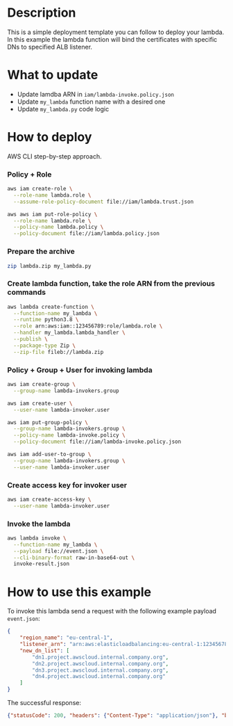 #  Description

This is a simple deployment template you can follow to deploy your lambda. In this example the lambda function will bind the certificates with specific DNs to specified ALB listener.

# What to update

- Update lamdba ARN in `iam/lambda-invoke.policy.json`
- Update `my_lambda` function name with a desired one
- Update `my_lambda.py` code logic

# How to deploy

AWS CLI step-by-step approach.

### Policy + Role

```bash
aws iam create-role \
  --role-name lambda.role \
  --assume-role-policy-document file://iam/lambda.trust.json

aws aws iam put-role-policy \
  --role-name lambda.role \
  --policy-name lambda.policy \
  --policy-document file://iam/lambda.policy.json
```

### Prepare the archive

```bash
zip lambda.zip my_lambda.py
```

### Create lambda function, take the role ARN from the previous commands

```bash
aws lambda create-function \
  --function-name my_lambda \
  --runtime python3.8 \
  --role arn:aws:iam::123456789:role/lambda.role \
  --handler my_lambda.lambda_handler \
  --publish \
  --package-type Zip \
  --zip-file fileb://lambda.zip
```

### Policy + Group + User for invoking lambda

```bash
aws iam create-group \
  --group-name lambda-invokers.group

aws iam create-user \
  --user-name lambda-invoker.user

aws iam put-group-policy \
  --group-name lambda-invokers.group \
  --policy-name lambda-invoke.policy \
  --policy-document file://iam/lambda-invoke.policy.json

aws iam add-user-to-group \
  --group-name lambda-invokers.group \
  --user-name lambda-invoker.user
```

### Create access key for invoker user

```bash
aws iam create-access-key \
  --user-name lambda-invoker.user
```

### Invoke the lambda

```bash
aws lambda invoke \
  --function-name my_lambda \
  --payload file://event.json \
  --cli-binary-format raw-in-base64-out \
  invoke-result.json
```

# How to use this example

To invoke this lambda send a request with the following example payload `event.json`:

```json
{
    "region_name": "eu-central-1",
    "listener_arn": "arn:aws:elasticloadbalancing:eu-central-1:123456789:listener/app/k8s-nginx-albnginx-a1234e36b6/123d4567b4d7b770/12dba3456789d1c7",
    "new_dn_list": [
        "dn1.project.awscloud.internal.company.org",
        "dn2.project.awscloud.internal.company.org",
        "dn3.project.awscloud.internal.company.org",
        "dn4.project.awscloud.internal.company.org"
    ]
}
```

The successful response:

```json
{"statusCode": 200, "headers": {"Content-Type": "application/json"}, "body": "{\"Message\": \"Operation was successful\", \"Error\": \"\"}"}
```
